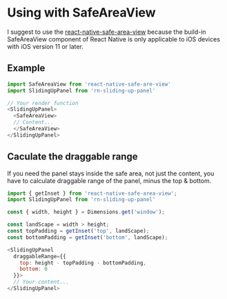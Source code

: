 # Using with SafeAreaView

I suggest to use the [react-native-safe-area-view](https://github.com/react-native-community/react-native-safe-area-view) because the build-in SafeAreaView component of React Native is only applicable to iOS devices with iOS version 11 or later.

## Example
```js
import SafeAreaView from 'react-native-safe-are-view'
import SlidingUpPanel from 'rn-sliding-up-panel'

// Your render function
<SlidingUpPanel>
  <SafeAreaView>
  // Content...
  </SafeAreaView>
</SlidingUpPanel>
```

## Caculate the draggable range
If you need the panel stays inside the safe area, not just the content, you have to calculate draggable range of the panel, minus the top & bottom.

```js
import { getInset } from 'react-native-safe-area-view';
import SlidingUpPanel from 'rn-sliding-up-panel'

const { width, height } = Dimensions.get('window');

const landScape = width > height;
const topPadding = getInset('top', landScape);
const bottomPadding = getInset('bottom', landScape);

<SlidingUpPanel
  draggableRange={{
    top: height - topPadding - bottomPadding,
    bottom: 0
  }}>
  // Your content...
</SlidingUpPanel>
```
